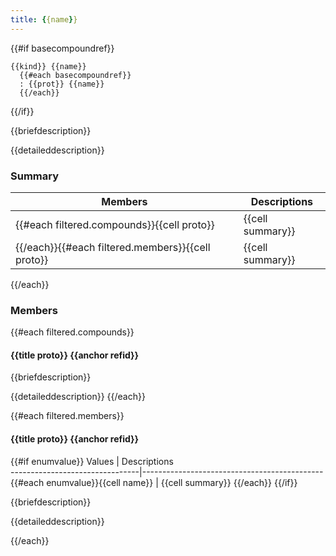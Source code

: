 ```yaml
---
title: {{name}}
---
```


{{#if basecompoundref}}
```
{{kind}} {{name}}
  {{#each basecompoundref}}
  : {{prot}} {{name}}
  {{/each}}
```
{{/if}}

{{briefdescription}}

{{detaileddescription}}

### Summary

 Members                        | Descriptions                                
--------------------------------|---------------------------------------------
{{#each filtered.compounds}}{{cell proto}}        | {{cell summary}}
{{/each}}{{#each filtered.members}}{{cell proto}} | {{cell summary}}
{{/each}}

### Members

{{#each filtered.compounds}}
#### {{title proto}} {{anchor refid}}

{{briefdescription}}

{{detaileddescription}}
{{/each}}

{{#each filtered.members}}
#### {{title proto}} {{anchor refid}}

{{#if enumvalue}}
 Values                         | Descriptions                                
--------------------------------|---------------------------------------------
{{#each enumvalue}}{{cell name}}            | {{cell summary}}
{{/each}}
{{/if}}

{{briefdescription}}

{{detaileddescription}}

{{/each}}
